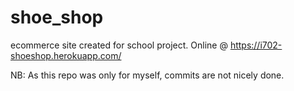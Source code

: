 # shoe_shop

ecommerce site created for school project.
Online @ https://i702-shoeshop.herokuapp.com/

NB: As this repo was only for myself, commits are not nicely done. 
